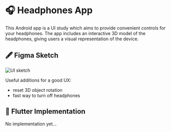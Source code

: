 # 🎧 Headphones App 
This Android app is a UI study which aims to provide convenient controls for your headphones. The app includes an interactive 3D model of the headphones, giving users a visual representation of the device.

## 🖋️ Figma Sketch 
![UI sketch](https://github.com/dalu-wins/headphones-control/blob/main/Headphones%20Control%20Center.png)

Useful additions for a good UX:
- reset 3D object rotation
- fast way to turn off headphones 

## 📱 Flutter Implementation 
No implementation yet...

